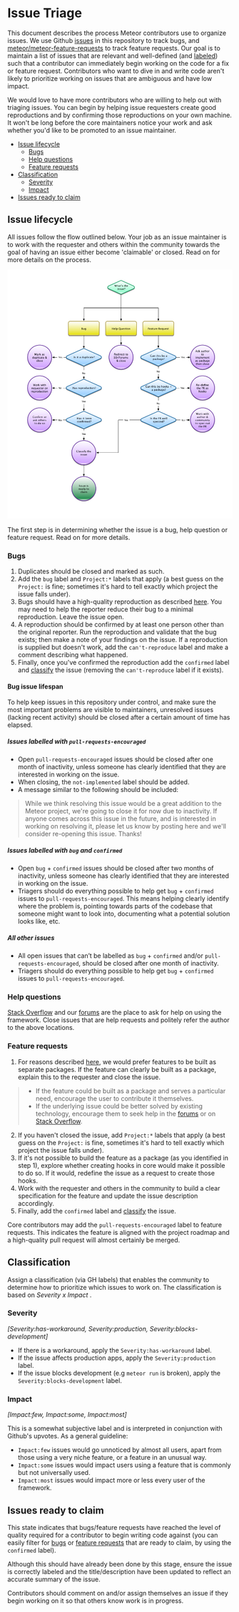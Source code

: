 # Issue Triage

This document describes the process Meteor contributors use to organize issues. We use Github [issues](https://github.com/meteor/meteor/issues) in this repository to track bugs, and [meteor/meteor-feature-requests](https://github.com/meteor/meteor-feature-requests) to track feature requests. Our goal is to maintain a list of issues that are relevant and well-defined (and [labeled](https://github.com/meteor/meteor/labels)) such that a contributor can immediately begin working on the code for a fix or feature request. Contributors who want to dive in and write code aren't likely to prioritize working on issues that are ambiguous and have low impact.

We would love to have more contributors who are willing to help out with triaging issues. You can begin by helping issue requesters create good reproductions and by confirming those reproductions on your own machine. It won't be long before the core maintainers notice your work and ask whether you'd like to be promoted to an issue maintainer.

- [Issue lifecycle](#issue-lifecycle)
  - [Bugs](#bugs)
  - [Help questions](#help-questions)
  - [Feature requests](#feature-requests)
- [Classification](#classification)
  - [Severity](#severity)
  - [Impact](#impact)
- [Issues ready to claim](#issues-ready-to-claim)

## Issue lifecycle

All issues follow the flow outlined below. Your job as an issue maintainer is to work with the requester and others within the community towards the goal of having an issue either become 'claimable' or closed. Read on for more details on the process.

![Flowchart](IssueTriageFlow.png "Issue Lifecycle")

The first step is in determining whether the issue is a bug, help question or feature request. Read on for more details.

### Bugs

1. Duplicates should be closed and marked as such.
2. Add the `bug` label and `Project:*` labels that apply (a best guess on the `Project:` is fine; sometimes it's hard to tell exactly which project the issue falls under).
3. Bugs should have a high-quality reproduction as described [here](CONTRIBUTING.md#reporting-bug). You may need to help the reporter reduce their bug to a minimal reproduction. Leave the issue open.
4. A reproduction should be confirmed by at least one person other than the original reporter. Run the reproduction and validate that the bug exists; then make a note of your findings on the issue. If a reproduction is supplied but doesn't work, add the `can't-reproduce` label and make a comment describing what happened.
5. Finally, once you've confirmed the reproduction add the `confirmed` label and [classify](#classification) the issue (removing the `can't-reproduce` label if it exists).

#### Bug issue lifespan

To help keep issues in this repository under control, and make sure the most important problems are visible to maintainers, unresolved issues (lacking recent activity) should be closed after a certain amount of time has elapsed. 

##### Issues labelled with `pull-requests-encouraged`

- Open `pull-requests-encouraged` issues should be closed after one month of inactivity, unless someone has clearly identified that they are interested in working on the issue.
- When closing, the `not-implemented` label should be added.
- A message similar to the following should be included:

> While we think resolving this issue would be a great addition to the Meteor project, we're going to close it for now due to inactivity. If anyone comes across this issue in the future, and is interested in working on resolving it, please let us know by posting here and we'll consider re-opening this issue. Thanks!

##### Issues labelled with `bug` and `confirmed`

- Open `bug` + `confirmed` issues should be closed after two months of inactivity, unless someone has clearly identified that they are interested in working on the issue.
- Triagers should do everything possible to help get `bug` + `confirmed` issues to `pull-requests-encouraged`. This means helping clearly identify where the problem is, pointing towards parts of the codebase that someone might want to look into, documenting what a potential solution looks like, etc.

##### All other issues 

- All open issues that can’t be labelled as `bug` + `confirmed` and/or `pull-requests-encouraged`, should be closed after one month of inactivity.
- Triagers should do everything possible to help get `bug` + `confirmed` issues to `pull-requests-encouraged`. 

### Help questions

[Stack Overflow](http://stackoverflow.com/questions/tagged/meteor) and our [forums](https://forums.meteor.com/c/help) are the place to ask for help on using the framework. Close issues that are help requests and politely refer the author to the above locations.

### Feature requests

1. For reasons described [here](CONTRIBUTING.md#feature-requests), we would prefer features to be built as separate packages. If the feature can clearly be built as a package, explain this to the requester and close the issue.
> - If the feature could be built as a package and serves a particular need, encourage the user to contribute it themselves.
>- If the underlying issue could be better solved by existing technology, encourage them to seek help in the [forums](https://forums.meteor.com/c/help) or on [Stack Overflow](http://stackoverflow.com/questions/tagged/meteor).
2. If you haven't closed the issue, add `Project:*` labels that apply (a best guess on the `Project:` is fine, sometimes it's hard to tell exactly which project the issue falls under).
3. If it's not possible to build the feature as a package (as you identified in step 1), explore whether creating hooks in core would make it possible to do so. If it would, redefine the issue as a request to create those hooks.
4. Work with the requester and others in the community to build a clear specification for the feature and update the issue description accordingly.
5. Finally, add the `confirmed` label and [classify](#classification) the issue.

Core contributors may add the `pull-requests-encouraged` label to feature requests. This indicates the feature is aligned with the project roadmap and a high-quality pull request will almost certainly be merged.

<h2 id="classification">Classification</h2>

Assign a classification (via GH labels) that enables the community to determine how to prioritize which issues to work on. The classification is based on *Severity x Impact* .

### Severity
_[Severity:has-workaround, Severity:production, Severity:blocks-development]_

- If there is a workaround, apply the `Severity:has-workaround` label.
- If the issue affects production apps, apply the `Severity:production` label.
- If the issue blocks development (e.g `meteor run` is broken), apply the `Severity:blocks-development` label.

### Impact
_[Impact:few, Impact:some, Impact:most]_

This is a somewhat subjective label and is interpreted in conjunction with Github's upvotes. As a general guideline:

- `Impact:few` issues would go unnoticed by almost all users, apart from those using a very niche feature, or a feature in an unusual way.
- `Impact:some` issues would impact users using a feature that is commonly but not universally used.
- `Impact:most` issues would impact more or less every user of the framework.

## Issues ready to claim

This state indicates that bugs/feature requests have reached the level of quality
required for a contributor to begin writing code against (you can easily filter for [bugs](https://github.com/meteor/meteor/labels/confirmed) or [feature requests](https://github.com/meteor/meteor-feature-requests/labels/confirmed) that are ready to claim, by using the `confirmed` label).

Although this should have already been done by this stage, ensure the issue is
correctly labeled and the title/description have been updated to reflect an
accurate summary of the issue.

Contributors should comment on and/or assign themselves an issue if they begin working on it so that others know work is in progress.

